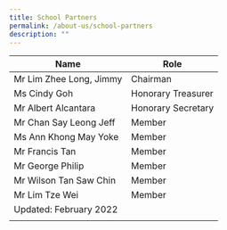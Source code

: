 ```yaml
---
title: School Partners
permalink: /about-us/school-partners
description: ""
---
```

| Name | Role |
|---|---|
| Mr Lim Zhee Long, Jimmy | Chairman |
| Ms Cindy Goh | Honorary Treasurer |
| Mr Albert Alcantara | Honorary Secretary |
| Mr Chan Say Leong Jeff | Member |
| Ms Ann Khong May Yoke | Member |
| Mr Francis Tan | Member  |
| Mr George Philip | Member |
| Mr Wilson Tan Saw Chin | Member |
| Mr Lim Tze Wei | Member |
| Updated: February 2022 | |
| | |